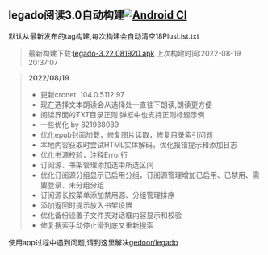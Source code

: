 ## legado阅读3.0自动构建[![Android CI](https://github.com/10bits/gedoor-Build/workflows/Android%20CI/badge.svg)](https://github.com/10bits/gedoor-Build/actions)

默认从最新发布的tag构建,每次构建会自动清空18PlusList.txt

> 最新构建下载:[legado-3.22.081920.apk](https://github.com/xianum/gedoor-Build/releases/download/legado-3.22.081920/legado-3.22.081920.apk) 上次构建时间:2022-08-19 20:37:07
<!--start-->
> **2022/08/19**
> 
> * 更新cronet: 104.0.5112.97
> * 现在选择文本朗读会从选择处一直往下朗读,朗读更方便
> * 阅读界面的TXT目录正则 弹框中也支持正则标题示例
> * 一些优化 by 821938089
> * 优化epub封面加载，修复图片读取，修复目录索引问题
> * 本地内容获取时尝试HTML实体解码，优化报错提示和添加日志
> * 优化书源校验，注释Error行
> * 订阅源、书架管理添加选中所选区间
> * 优化订阅源分组显示已启用分组，订阅源管理增加已启用、已禁用、需要登录、未分组分组
> * 订阅源长按菜单添加禁用源、分组管理排序
> * 添加返回时提示放入书架设置
> * 优化备份设置子文件夹对话框内容显示和校验
> * 修复搜索手动停止滑到底又重新搜索
> 
<!--end-->
  
使用app过程中遇到问题,请到这里解决[gedoor/legado](https://github.com/gedoor/legado/issues)

